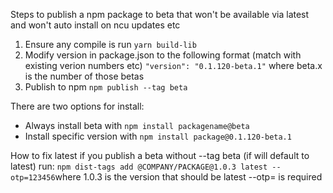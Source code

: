 Steps to publish a npm package to beta that won't be available via latest and won't auto install on ncu updates etc

1. Ensure any compile is run `yarn build-lib`
2. Modify version in package.json to the following format (match with existing verion numbers etc) `"version": "0.1.120-beta.1"` where beta.x is the number of those betas
3. Publish to npm `npm publish --tag beta`

There are two options for install:
* Always install beta with `npm install packagename@beta`
* Install specific version with `npm install package@0.1.120-beta.1`

How to fix latest if you publish a beta without --tag beta (if will default to latest)
run: `npm dist-tags add @COMPANY/PACKAGE@1.0.3 latest --otp=123456`where 1.0.3 is the version that should be latest --otp= is required
